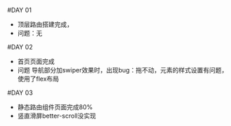 #DAY 01

- 顶层路由搭建完成，
- 问题：无

#DAY 02

- 首页页面完成
- 问题 导航部分加swiper效果时，出现bug：拖不动，元素的样式设置有问题，使用了flex布局

#DAY 03

- 静态路由组件页面完成80%
- 竖直滑屏better-scroll没实现
